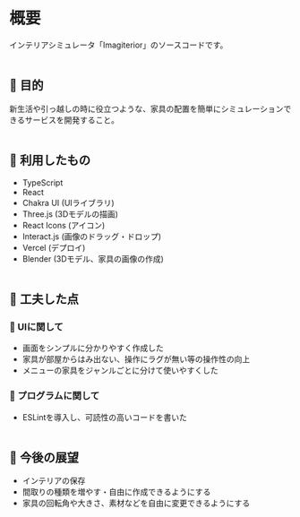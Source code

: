 # 概要
インテリアシミュレータ「Imagiterior」のソースコードです。
<br><br>

## 🔷 目的
新生活や引っ越しの時に役立つような、家具の配置を簡単にシミュレーションできるサービスを開発すること。
<br><br>

## 🔷 利用したもの
* TypeScript
* React
* Chakra UI (UIライブラリ)
* Three.js (3Dモデルの描画)
* React Icons (アイコン)
* Interact.js (画像のドラッグ・ドロップ)
* Vercel (デプロイ)
* Blender (3Dモデル、家具の画像の作成)
<br><br>

## 🔷 工夫した点

### 🔸 UIに関して
* 画面をシンプルに分かりやすく作成した
* 家具が部屋からはみ出ない、操作にラグが無い等の操作性の向上
* メニューの家具をジャンルごとに分けて使いやすくした

### 🔸 プログラムに関して
* ESLintを導入し、可読性の高いコードを書いた
<br><br>

## 🔷 今後の展望
* インテリアの保存
* 間取りの種類を増やす・自由に作成できるようにする
* 家具の回転角や大きさ、素材などを自由に変更できるようにする
<br><br>

